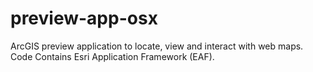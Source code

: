 preview-app-osx
===============

ArcGIS preview application to locate, view and interact with web maps. Code Contains Esri Application Framework (EAF).
